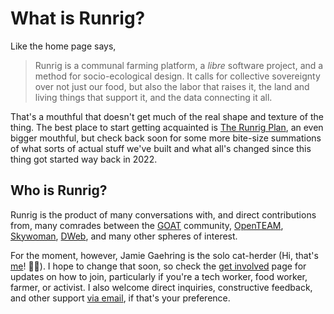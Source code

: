 # What is Runrig?
Like the home page says,

> Runrig is a communal farming platform, a _libre_ software project, and a
> method for socio-ecological design. It calls for collective sovereignty over
> not just our food, but also the labor that raises it, the land and living
> things that support it, and the data connecting it all.

That's a mouthful that doesn't get much of the real shape and texture of the
thing. The best place to start getting acquainted is [The Runrig Plan], an even
bigger mouthful, but check back soon for some more bite-size summations of what
sorts of actual stuff we've built and what all's changed since this thing got
started way back in 2022.

[The Runrig Plan]: /plan

## Who is Runrig?
Runrig is the product of many conversations with, and direct contributions from,
many comrades between the [GOAT] community, [OpenTEAM], [Skywoman], [DWeb], and
many other spheres of interest.

For the moment, however, Jamie Gaehring is the solo cat-herder (Hi, that's [me]!
&#128075;&#127995;). I hope to change that soon, so check the [get involved]
page for updates on how to join, particularly if you're a tech worker, food
worker, farmer, or activist. I also welcome direct inquiries, constructive
feedback, and other support [via email], if that's your preference.

[GOAT]: https://goatech.org
[OpenTEAM]: https://openteam.community/
[Skywoman]: https://www.patreon.com/skywoman
[DWeb]: https://dwebcamp.org
[me]: https://jgaehring.com
[get involved]: ./get-involved
[via email]: mailto:jamie@rurnig.org
